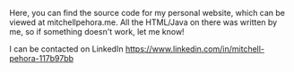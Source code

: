 Here, you can find the source code for my personal website, which can be viewed at mitchellpehora.me. 
All the HTML/Java on there was written by me, so if something doesn't work, let me know!

I can be contacted on LinkedIn https://www.linkedin.com/in/mitchell-pehora-117b97bb
